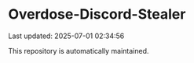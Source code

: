# Overdose-Discord-Stealer

Last updated: 2025-07-01 02:34:56

This repository is automatically maintained.
